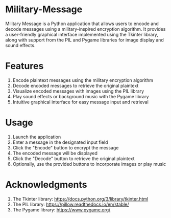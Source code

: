 # Military-Message
Military Message is a Python application that allows users to encode and decode messages using a military-inspired encryption algorithm. It provides a user-friendly graphical interface implemented using the Tkinter library, along with support from the PIL and Pygame libraries for image display and sound effects.

# Features
1. Encode plaintext messages using the military encryption algorithm
2. Decode encoded messages to retrieve the original plaintext
3. Visualize encoded messages with images using the PIL library
4. Play sound effects or background music with the Pygame library
5. Intuitive graphical interface for easy message input and retrieval

# Usage
1. Launch the application
2. Enter a message in the designated input field
3. Click the "Encode" button to encrypt the message
4. The encoded message will be displayed
5. Click the "Decode" button to retrieve the original plaintext
6. Optionally, use the provided buttons to incorporate images or play music

# Acknowledgments
1. The Tkinter library: https://docs.python.org/3/library/tkinter.html
2. The PIL library: https://pillow.readthedocs.io/en/stable/
3. The Pygame library: https://www.pygame.org/
